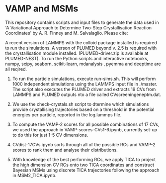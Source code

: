 # VAMP and MSMs

This repository contains scripts and input files to generate the data used in 'A Variational Approach to Determine Two-Step Crystallisation Reaction Coordinates' by A. R. Finney and M. Salvalaglio. Please cite:


A recent version of LAMMPS with the colloid package installed is required to run the simulations. A verson of PLUMED beyond v. 2.5 is required with the crystallisation module installed. (PLUMED-driver.zip is available at PLUMED-NEST).
To run the Python scripts and interactive notebooks, numpy, scipy, seaborn, scikit-learn, mdanalysis , pyemma and deeptime are all reqired.


1. To run the particle simulations, execute run-sims.sh. This will perform 1000 independent simulations using the LAMMPS input file in ./master. The script also executes the PLUMED driver and extracts 19 CVs from LAMMPS and PLUMED outputs nto a file called CVscreeningeneptm.dat.

2. We use the check-crystals.sh script to dtermine which simulations provide crystallising trajectories based on a threshold in the potential energies per particle, reported in the log.lammps file. 

2. To compute the VAMP-2 scores for all possible combinations of 17 CVs, we used the approach in VAMP-scores-CVs1-6.ipynb, currently set-up to do this for just 1-5 CV dimensions.

3. CVdist-17CVs.ipynb sorts through all of the possible RCs and VAMP-2 scores to rank them and analyse their distributions.

4. With knowledge of the best performing RCs, we apply TICA to project the high dimension CV RCs onto two TICA coordinates and construct Bayesian MSMs using discrete TICA trajectories following the approach in MSM2_TICA.ipynb.
